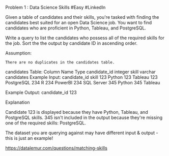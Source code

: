 Problem 1 : Data Science Skills #Easy #LinkedIn

Given a table of candidates and their skills, you're tasked with finding the candidates best suited for an open Data Science job. You want to find candidates who are proficient in Python, Tableau, and PostgreSQL.

Write a query to list the candidates who possess all of the required skills for the job. Sort the the output by candidate ID in ascending order.

Assumption:

    There are no duplicates in the candidates table.

candidates Table:
Column Name	Type
candidate_id	integer
skill	varchar
candidates Example Input:
candidate_id	skill
123	Python
123	Tableau
123	PostgreSQL
234	R
234	PowerBI
234	SQL Server
345	Python
345	Tableau

Example Output:
candidate_id
123

Explanation

Candidate 123 is displayed because they have Python, Tableau, and PostgreSQL skills. 345 isn't included in the output because they're missing one of the required skills: PostgreSQL.

The dataset you are querying against may have different input & output - this is just an example!

https://datalemur.com/questions/matching-skills

